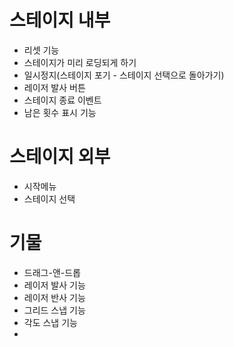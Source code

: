 # 스테이지 내부
- 리셋 기능
- 스테이지가 미리 로딩되게 하기
- 일시정지(스테이지 포기 - 스테이지 선택으로 돌아가기)
- 레이저 발사 버튼
- 스테이지 종료 이벤트
- 남은 횟수 표시 기능
# 스테이지 외부
- 시작메뉴
- 스테이지 선택
# 기물
- 드래그-앤-드롭
- 레이저 발사 기능
- 레이저 반사 기능
- 그리드 스냅 기능
- 각도 스냅 기능
- 